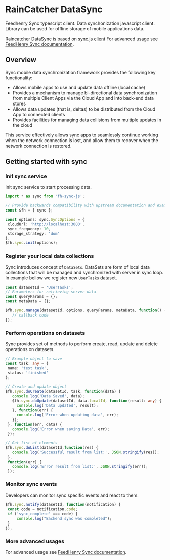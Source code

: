 # RainCatcher DataSync

Feedhenry Sync typescript client.
Data synchonization javascript client. Library can be used for offline storage of mobile applications data.

Raincatcher DataSync is based on [sync.js client](https://github.com/feedhenry/fh-sync-js)
For advanced usage see [FeedHenry Sync documentation](https://github.com/feedhenry/fh-sync/tree/master/docs).

## Overview

Sync mobile data synchronization framework provides the following key functionality:

- Allows mobile apps to use and update data offline (local cache)
- Provides a mechanism to manage bi-directional data synchronization from multiple Client Apps via the Cloud App and into back-end data stores
- Allows data updates (that is, deltas) to be distributed from the Cloud App to connected clients
- Provides facilities for managing data collisions from multiple updates in the cloud

This service effectively allows sync apps to seamlessly continue working when the network connection is lost, and allow them to recover when the network connection is restored.

## Getting started with sync

### Init sync service

Init sync service to start processing data.

 ```typescript
import * as sync from 'fh-sync-js';

// Provide backwards compatibility with upstream documentation and examples
const $fh = { sync };

const options: sync.SyncOptions = {
  cloudUrl: 'http://localhost:3000',
  sync_frequency: 10,
  storage_strategy: 'dom'
};
$fh.sync.init(options);
```

### Register your local data collections

Sync introduces concept of `DataSets`. DataSets are form of local data collections
that will be managed and synchronized with server in sync loop.
In example bellow we register new `UserTasks` dataset.

 ```typescript
const datasetId = 'UserTasks';
// Parameters for retrieving server data
const queryParams = {};
const metaData = {};

$fh.sync.manage(datasetId, options, queryParams, metaData, function() {
    // callback code
});
```

### Perform operations on datasets

Sync provides set of methods to perform create, read, update and delete operations on datasets.

 ```typescript
// Example object to save
const task: any = {
  name: 'test task',
  status: 'finished'
};

// Create and update object
$fh.sync.doCreate(datasetId, task, function(data) {
    console.log('Data Saved', data);
    $fh.sync.doUpdate(datasetId, data.localId, function(result: any) {
      console.log('Data updated', result);
    }, function(err) {
      console.log('Error when updating data', err);
    });
  }, function(err, data) {
    console.log('Error when saving Data', err);
  });

// Get list of elements
$fh.sync.doList(datasetId,function(res) {
    console.log('Successful result from list:', JSON.stringify(res));
  },
  function(err) {
    console.log('Error result from list:', JSON.stringify(err));
  });
```

### Monitor sync events

Developers can monitor sync specific events and react to them.

 ```typescript
$fh.sync.notify(datasetId, function(notification) {
  const code = notification.code;
  if ('sync_complete' === code) {
      console.log("Backend sync was completed");
  }
});
```

### More advanced usages

For advanced usage see [FeedHenry Sync documentation](https://github.com/feedhenry/fh-sync/tree/master/docs).
